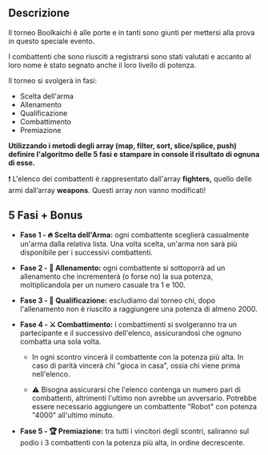 ## Descrizione
Il torneo Boolkaichi è alle porte e in tanti sono giunti per mettersi alla prova in questo speciale evento.

I combattenti che sono riusciti a registrarsi sono stati valutati e accanto al loro nome è stato segnato anche il loro livello di potenza. 

Il torneo si svolgerà in fasi:

- Scelta dell'arma
- Allenamento
- Qualificazione
- Combattimento
- Premiazione

**Utilizzando i metodi degli array (map, filter, sort, slice/splice, push) definire l'algoritmo delle 5 fasi e stampare in console il risultato di ognuna di esse.**

❗ L'elenco dei combattenti è rappresentato dall'array **fighters,** quello delle armi dall’array **weapons**. Questi array non vanno modificati!


## 5 Fasi + Bonus
- **Fase 1 - 🔥 Scelta dell'Arma:** ogni combattente sceglierà casualmente un'arma dalla relativa lista. Una volta scelta, un'arma non sarà più disponibile per i successivi combattenti.

- **Fase 2 - 💪 Allenamento:** ogni combattente si sottoporrà ad un allenamento che incrementerà (o forse no) la sua potenza, moltiplicandola per un numero casuale tra 1 e 100.

- **Fase 3 -  🎯 Qualificazione:** escludiamo dal torneo chi, dopo l'allenamento non è riuscito a raggiungere una potenza di almeno 2000.

- **Fase 4 - ⚔️ Combattimento:** i combattimenti si svolgeranno tra un partecipante e il successivo dell'elenco, assicurandosi che ognuno combatta una sola volta. 

  - In ogni scontro vincerà il combattente con la potenza più alta. In caso di parità vincerà chi "gioca in casa", ossia chi viene prima nell'elenco.

  - ⚠️ Bisogna assicurarsi che l'elenco contenga un numero pari di combattenti, altrimenti l'ultimo non avrebbe un avversario. Potrebbe essere necessario aggiungere un combattente "Robot" con potenza "4000" all'ultimo minuto.

- **Fase 5 - 🏆 Premiazione:** tra tutti i vincitori degli scontri, saliranno sul podio i 3 combattenti con la potenza più alta, in ordine decrescente.